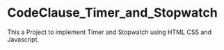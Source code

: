 # CodeClause_Timer_and_Stopwatch
This a Project to implement Timer and Stopwatch using HTML CSS and Javascript.
